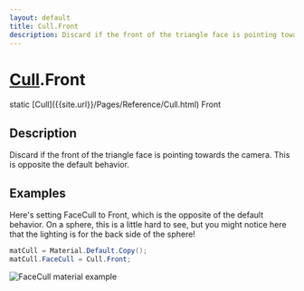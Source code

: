 ```yaml
---
layout: default
title: Cull.Front
description: Discard if the front of the triangle face is pointing towards the camera. This is opposite the default behavior.
---
```

# [Cull]({{site.url}}/Pages/Reference/Cull.html).Front

<div class='signature' markdown='1'>
static [Cull]({{site.url}}/Pages/Reference/Cull.html) Front
</div>

## Description
Discard if the front of the triangle face is pointing
towards the camera. This is opposite the default behavior.


## Examples

Here's setting FaceCull to Front, which is the opposite of the
default behavior. On a sphere, this is a little hard to see, but
you might notice here that the lighting is for the back side of
the sphere!
```csharp
matCull = Material.Default.Copy();
matCull.FaceCull = Cull.Front;
```
![FaceCull material example]({{site.screen_url}}/MaterialCull.jpg)

